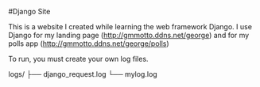 #Django Site

This is a website I created while learning the web framework Django.  I use Django for my landing page (http://gmmotto.ddns.net/george) and for my polls app (http://gmmotto.ddns.net/george/polls)

To run, you must create your own log files. 

logs/
├── django_request.log
└── mylog.log
